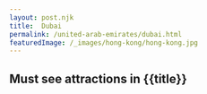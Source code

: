 ```yaml
---
layout: post.njk
title:  Dubai
permalink: /united-arab-emirates/dubai.html
featuredImage: /_images/hong-kong/hong-kong.jpg
---
```

## Must see attractions in {{title}}